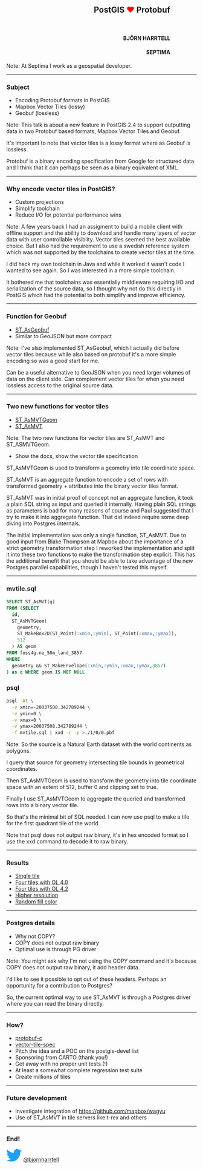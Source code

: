 <div style="text-align: right; margin-right: 5em">

<h2> PostGIS <span style="color:#ff0000">♥</span> Protobuf</h2>

<br>

<h4>BJÖRN HARRTELL</h4>
<h4>SEPTIMA</h4>

</div>

Note:
At Septima I work as a geospatial developer.

---

### Subject

* Encoding Protobuf formats in PostGIS
* Mapbox Vector Tiles (lossy)
* Geobuf (lossless)

Note:
This talk is about a new feature in PostGIS 2.4 to support outputting data in two Protobuf based formats, Mapbox Vector Tiles and Geobuf.

It's important to note that vector tiles is a lossy format where as Geobuf is lossless.

Protobuf is a binary encoding specification from Google for structured data and I think that it can perhaps be seen as a binary equivalent of XML.

---

### Why encode vector tiles in PostGIS?

* Custom projections
* Simplify toolchain
* Reduce I/O for potential performance wins

Note:
A few years back I had an assigment to build a mobile client with offline support and the ability to download and handle many layers of vector data with user controllable visiblity. Vector tiles seemed the best available choice. But I also had the requirement to use a swedish reference system which was not supported by the toolchains to create vector tiles at the time.

I did hack my own toolchain in Java and while it worked it wasn't code I wanted to see again. So I was interested in a more simple toolchain.

It bothered me that toolchains was essentially middleware requiring I/O and serialization of the source data, so I thought why not do this directly in PostGIS which had the potential to both simplify and improve efficiency.

---

### Function for Geobuf

* [ST_AsGeobuf](https://postgis.net/docs/ST_AsGeobuf.html)
* Similar to GeoJSON but more compact

Note:
I've also implemented ST_AsGeobuf, which I actually did before vector tiles because while also based on protobuf it's a more simple encoding so was a good start for me.

Can be a useful alternative to GeoJSON when you need larger volumes of data on the client side. Can complement vector tiles for when you need lossless access to the original source data.

---

### Two new functions for vector tiles

* [ST_AsMVTGeom](https://postgis.net/docs/ST_AsMVTGeom.html)
* [ST_AsMVT](https://postgis.net/docs/ST_AsMVT.html)

Note:
The two new functions for vector tiles are ST_AsMVT and ST_ASMVTGeom.

* Show the docs, show the vector tile specification

ST_AsMVTGeom is used to transform a geometry into tile coordinate space.

ST_AsMVT is an aggregate function to encode a set of rows with transformed geometry + attributes into the binary vector tiles format.

ST_AsMVT was in initial proof of concept not an aggregate function, it took a plain SQL string as input and queried it internally. Having plain SQL strings as parameters is bad for many reasons of course and Paul suggested that I try to make it into aggregate function. That did indeed require some deep diving into Postgres internals.

The initial implementation was only a single function, ST_AsMVT. Due to good input from Blake Thompson at Mapbox about the importance of a strict geometry transformation step I reworked the implementation and split it into these two functions to make the transformation step explicit. This has the additional benefit that you should be able to take advantage of the new Postgres parallel capabilities, though I haven't tested this myself.

---

### mvtile.sql

```sql
SELECT ST_AsMVT(q)
FROM (SELECT
  id,
  ST_AsMVTGeom(
    geometry,
    ST_MakeBox2D(ST_Point(:xmin,:ymin), ST_Point(:xmax,:ymax)),
    512
  ) AS geom
FROM foss4g.ne_50m_land_3857
WHERE
  geometry && ST_MakeEnvelope(:xmin,:ymin,:xmax,:ymax,3857)
) as q WHERE geom IS NOT NULL
```

### psql

```sh
psql -At \
  -v xmin=-20037508.342789244 \
  -v ymin=0 \
  -v xmax=0 \
  -v ymax=20037508.342789244 \
  -f mvtile.sql | xxd -r -p >./1/0/0.pbf
```

Note:
So the source is a Natural Earth dataset with the world continents as polygons.

I query that source for geometry intersecting tile bounds in geometrical coordinates.

Then ST_AsMVTGeom is used to transform the geometry into tile coordinate space with an extent of 512, buffer 0 and clipping set to true.

Finally I use ST_AsMVTGeom to aggregate the queried and transformed rows into a binary vector tile.

So that's the minimal bit of SQL needed. I can now use psql to make a tile for the first quadrant tile of the world.

Note that psql does not output raw binary, it's in hex encoded format so I use the xxd command to decode it to raw binary.

---

### Results

* [Single tile](https://bjornharrtell.github.io/presentations/vectortiles/example1)
* [Four tiles with OL 4.0](https://bjornharrtell.github.io/presentations/vectortiles/example2)
* [Four tiles with OL 4.2](https://bjornharrtell.github.io/presentations/vectortiles/example3)
* [Higher resolution](https://bjornharrtell.github.io/presentations/vectortiles/example4)
* [Random fill color](https://bjornharrtell.github.io/presentations/vectortiles/example5)

---

### Postgres details

* Why not COPY?
* COPY does not output raw binary
* Optimal use is through PG driver

Note:
You might ask why I'm not using the COPY command and it's because COPY does not output raw binary, it add header data.

I'd like to see it possible to opt out of these headers. Perhaps an opportunity for a contribution to Postgres?

So, the current optimal way to use ST_AsMVT is through a Postgres driver where you can read the binary directly.

---

### How?

* [protobuf-c](https://github.com/protobuf-c/protobuf-c)
* [vector-tile-spec](https://github.com/mapbox/vector-tile-spec/tree/master/2.1)
* Pitch the idea and a POC on the postgis-devel list
* Sponsoring from CARTO (thank you!)
* Get away with no proper unit tests (!)
* At least a somewhat complete regression test suite
* Create millions of tiles

---

### Future development

* Investigate integration of https://github.com/mapbox/wagyu
* Use of ST_AsMVT in tile servers like t-rex and others

---

### End!

<p>
<span>
<img src="https://raw.githubusercontent.com/bjornharrtell/presentations/master/assets/images/twitter.png" alt="Twitter">
</span>
<span>
<a href="https://twitter.com/bjornharrtell">@bjornharrtell</a>
</span>
</p>
